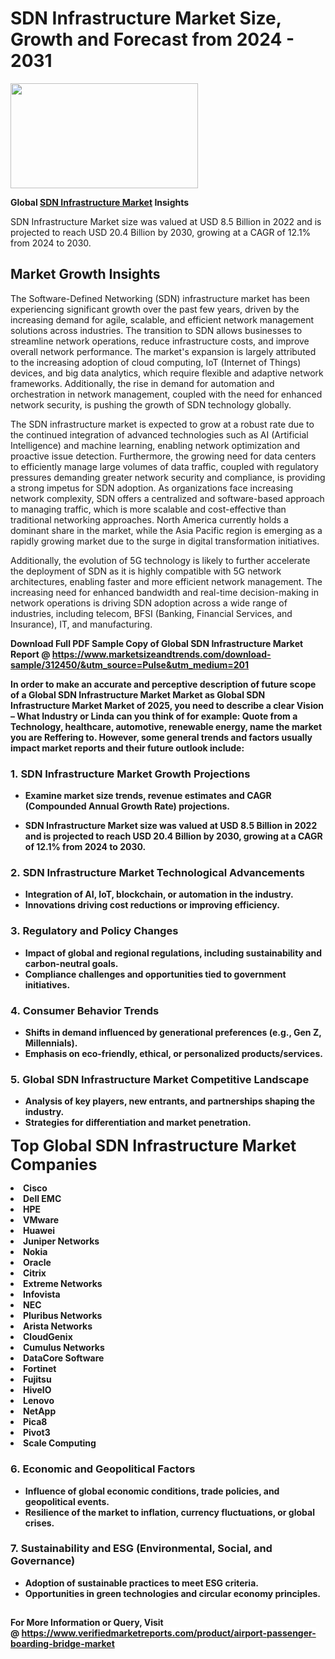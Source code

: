 <H1>SDN Infrastructure Market Size, Growth and Forecast from 2024 - 2031</H1><img class="aligncenter size-medium wp-image-584254" src="https://thirdeyenews.in/wp-content/uploads/2024/09/Global-Market-Research-300x168.jpeg" alt="" width="300" height="168" /><p><strong>Global&nbsp;<a href="https://www.marketsizeandtrends.com/download-sample/312450/&amp;utm_source=Pulse&amp;utm_medium=201">SDN Infrastructure Market</a> Insights</strong></p><p>SDN Infrastructure Market size was valued at USD 8.5 Billion in 2022 and is projected to reach USD 20.4 Billion by 2030, growing at a CAGR of 12.1% from 2024 to 2030.</p><p><h2>Market Growth Insights</h2> <p>The Software-Defined Networking (SDN) infrastructure market has been experiencing significant growth over the past few years, driven by the increasing demand for agile, scalable, and efficient network management solutions across industries. The transition to SDN allows businesses to streamline network operations, reduce infrastructure costs, and improve overall network performance. The market's expansion is largely attributed to the increasing adoption of cloud computing, IoT (Internet of Things) devices, and big data analytics, which require flexible and adaptive network frameworks. Additionally, the rise in demand for automation and orchestration in network management, coupled with the need for enhanced network security, is pushing the growth of SDN technology globally.</p> <p><strong></strong></p> <p>The SDN infrastructure market is expected to grow at a robust rate due to the continued integration of advanced technologies such as AI (Artificial Intelligence) and machine learning, enabling network optimization and proactive issue detection. Furthermore, the growing need for data centers to efficiently manage large volumes of data traffic, coupled with regulatory pressures demanding greater network security and compliance, is providing a strong impetus for SDN adoption. As organizations face increasing network complexity, SDN offers a centralized and software-based approach to managing traffic, which is more scalable and cost-effective than traditional networking approaches. North America currently holds a dominant share in the market, while the Asia Pacific region is emerging as a rapidly growing market due to the surge in digital transformation initiatives. <p>Additionally, the evolution of 5G technology is likely to further accelerate the deployment of SDN as it is highly compatible with 5G network architectures, enabling faster and more efficient network management. The increasing need for enhanced bandwidth and real-time decision-making in network operations is driving SDN adoption across a wide range of industries, including telecom, BFSI (Banking, Financial Services, and Insurance), IT, and manufacturing.</p> <p><strong></p><p><span class=""><strong>Download Full PDF Sample Copy of Global SDN Infrastructure Market Report</strong> @ <a href="https://www.marketsizeandtrends.com/download-sample/312450/&amp;utm_source=Pulse&amp;utm_medium=201" target="_blank">https://www.marketsizeandtrends.com/download-sample/312450/&amp;utm_source=Pulse&amp;utm_medium=201</a></span></p><p>In order to make an accurate and perceptive description of future scope of a Global&nbsp;SDN Infrastructure Market Market as Global&nbsp;SDN Infrastructure Market Market of 2025, you need to describe a clear Vision &ndash; What Industry or Linda can you think of for example: Quote from a Technology, healthcare, automotive, renewable energy, name the market you are Reffering to. However, some general trends and factors usually impact market reports and their future outlook include:</p><h3>1.&nbsp;<strong>SDN Infrastructure Market Growth Projections</strong></h3><ul><li>Examine market size trends, revenue estimates and CAGR (Compounded Annual Growth Rate) projections.</li><li><p>SDN Infrastructure Market size was valued at USD 8.5 Billion in 2022 and is projected to reach USD 20.4 Billion by 2030, growing at a CAGR of 12.1% from 2024 to 2030.</p></li></ul><h3>2.&nbsp;<strong>SDN Infrastructure Market Technological Advancements</strong></h3><ul><li>Integration of AI, IoT, blockchain, or automation in the industry.</li><li>Innovations driving cost reductions or improving efficiency.</li></ul><h3>3.&nbsp;<strong>Regulatory and Policy Changes</strong></h3><ul><li>Impact of global and regional regulations, including sustainability and carbon-neutral goals.</li><li>Compliance challenges and opportunities tied to government initiatives.</li></ul><h3>4.&nbsp;<strong>Consumer Behavior Trends</strong></h3><ul><li>Shifts in demand influenced by generational preferences (e.g., Gen Z, Millennials).</li><li>Emphasis on eco-friendly, ethical, or personalized products/services.</li></ul><h3>5.&nbsp;<strong>Global SDN Infrastructure Market Competitive Landscape</strong></h3><ul><li>Analysis of key players, new entrants, and partnerships shaping the industry.</li><li>Strategies for differentiation and market penetration.</li></ul><p data-pm-slice="1 1 []"><span style="color: inherit; font-family: inherit; font-size: 25px;">Top Global SDN Infrastructure Market Companies</span></p><div class="" data-test-id=""><p><li>Cisco</li><li> Dell EMC</li><li> HPE</li><li> VMware</li><li> Huawei</li><li> Juniper Networks</li><li> Nokia</li><li> Oracle</li><li> Citrix</li><li> Extreme Networks</li><li> Infovista</li><li> NEC</li><li> Pluribus Networks</li><li> Arista Networks</li><li> CloudGenix</li><li> Cumulus Networks</li><li> DataCore Software</li><li> Fortinet</li><li> Fujitsu</li><li> HiveIO</li><li> Lenovo</li><li> NetApp</li><li> Pica8</li><li> Pivot3</li><li> Scale Computing</li></p></div><h3>6.&nbsp;<strong>Economic and Geopolitical Factors</strong></h3><ul><li>Influence of global economic conditions, trade policies, and geopolitical events.</li><li>Resilience of the market to inflation, currency fluctuations, or global crises.</li></ul><h3>7.&nbsp;<strong>Sustainability and ESG (Environmental, Social, and Governance)</strong></h3><ul><li>Adoption of sustainable practices to meet ESG criteria.</li><li>Opportunities in green technologies and circular economy principles.</li></ul><h2><strong style="font-size: 14px;">For More Information or Query, Visit @&nbsp;</strong><a style="background-color: #ffffff; font-size: 14px;" href="https://www.marketsizeandtrends.com/report/sdn-infrastructure-market/" target="_blank">https://www.verifiedmarketreports.com/product/airport-passenger-boarding-bridge-market</a></h2>
